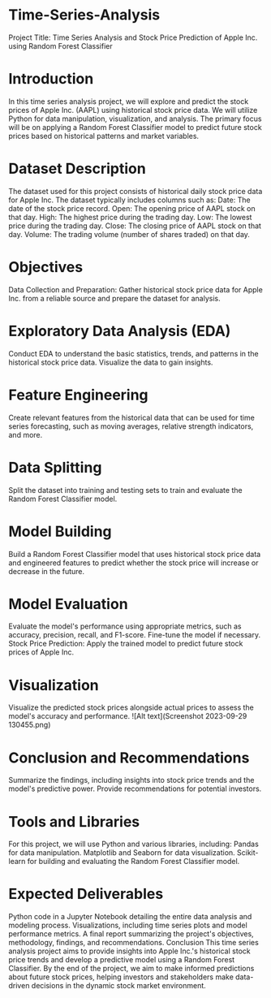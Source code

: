 # Time-Series-Analysis
Project Title: Time Series Analysis and Stock Price Prediction of Apple Inc. using Random Forest Classifier
# Introduction
In this time series analysis project, we will explore and predict the stock prices of Apple Inc. (AAPL) using historical stock price data. We will utilize Python for data manipulation, visualization, and analysis. The primary focus will be on applying a Random Forest Classifier model to predict future stock prices based on historical patterns and market variables.

# Dataset Description
The dataset used for this project consists of historical daily stock price data for Apple Inc. The dataset typically includes columns such as:
Date: The date of the stock price record.
Open: The opening price of AAPL stock on that day.
High: The highest price during the trading day.
Low: The lowest price during the trading day.
Close: The closing price of AAPL stock on that day.
Volume: The trading volume (number of shares traded) on that day.
# Objectives
Data Collection and Preparation: Gather historical stock price data for Apple Inc. from a reliable source and prepare the dataset for analysis.
 

# Exploratory Data Analysis (EDA)
Conduct EDA to understand the basic statistics, trends, and patterns in the historical stock price data. Visualize the data to gain insights.
# Feature Engineering 
Create relevant features from the historical data that can be used for time series forecasting, such as moving averages, relative strength indicators, and more.
# Data Splitting
Split the dataset into training and testing sets to train and evaluate the Random Forest Classifier model.
# Model Building
Build a Random Forest Classifier model that uses historical stock price data and engineered features to predict whether the stock price will increase or decrease in the future.
# Model Evaluation
Evaluate the model's performance using appropriate metrics, such as accuracy, precision, recall, and F1-score. Fine-tune the model if necessary.
Stock Price Prediction: Apply the trained model to predict future stock prices of Apple Inc.
# Visualization
Visualize the predicted stock prices alongside actual prices to assess the model's accuracy and performance.
 ![Alt text](Screenshot 2023-09-29 130455.png)


# Conclusion and Recommendations
Summarize the findings, including insights into stock price trends and the model's predictive power. Provide recommendations for potential investors.

# Tools and Libraries
For this project, we will use Python and various libraries, including:
Pandas for data manipulation.
Matplotlib and Seaborn for data visualization.
Scikit-learn for building and evaluating the Random Forest Classifier model.

# Expected Deliverables
Python code in a Jupyter Notebook detailing the entire data analysis and modeling process.
Visualizations, including time series plots and model performance metrics.
A final report summarizing the project's objectives, methodology, findings, and recommendations.
Conclusion
This time series analysis project aims to provide insights into Apple Inc.'s historical stock price trends and develop a predictive model using a Random Forest Classifier. By the end of the project, we aim to make informed predictions about future stock prices, helping investors and stakeholders make data-driven decisions in the dynamic stock market environment.
